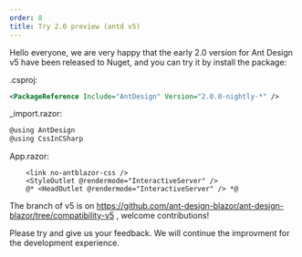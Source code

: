```yaml
---
order: 8
title: Try 2.0 preview (antd v5)
---
```


Hello everyone, we are very happy that the early 2.0 version for Ant Design v5 have been released to Nuget, and you can try it by install the package:

.csproj:
```xml
<PackageReference Include="AntDesign" Version="2.0.0-nightly-*" />
```

_import.razor:
```cs
@using AntDesign
@using CssInCSharp
```

App.razor:
```razor
    <link no-antblazor-css />
    <StyleOutlet @rendermode="InteractiveServer" />
    @* <HeadOutlet @rendermode="InteractiveServer" /> *@
```

The branch of v5 is on https://github.com/ant-design-blazor/ant-design-blazor/tree/compatibility-v5 , welcome contributions!

Please try and give us your feedback. We will continue the improvment for the development experience.
